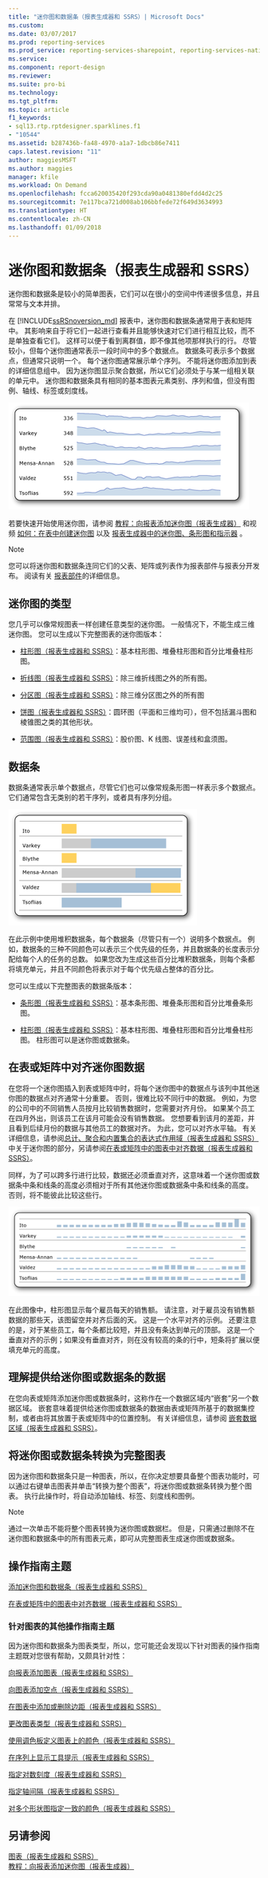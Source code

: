 ```yaml
---
title: "迷你图和数据条（报表生成器和 SSRS）| Microsoft Docs"
ms.custom: 
ms.date: 03/07/2017
ms.prod: reporting-services
ms.prod_service: reporting-services-sharepoint, reporting-services-native
ms.service: 
ms.component: report-design
ms.reviewer: 
ms.suite: pro-bi
ms.technology: 
ms.tgt_pltfrm: 
ms.topic: article
f1_keywords:
- sql13.rtp.rptdesigner.sparklines.f1
- "10544"
ms.assetid: b287436b-fa48-4970-a1a7-1dbcb86e7411
caps.latest.revision: "11"
author: maggiesMSFT
ms.author: maggies
manager: kfile
ms.workload: On Demand
ms.openlocfilehash: fcca620035420f293cda90a0481380efdd4d2c25
ms.sourcegitcommit: 7e117bca721d008ab106bbfede72f649d3634993
ms.translationtype: HT
ms.contentlocale: zh-CN
ms.lasthandoff: 01/09/2018
---
```

# <a name="sparklines-and-data-bars-report-builder-and-ssrs"></a>迷你图和数据条（报表生成器和 SSRS）
  迷你图和数据条是较小的简单图表，它们可以在很小的空间中传递很多信息，并且常常与文本并排。   
    
  在 [!INCLUDE[ssRSnoversion_md](../../includes/ssrsnoversion-md.md)] 报表中，迷你图和数据条通常用于表和矩阵中。 其影响来自于将它们一起进行查看并且能够快速对它们进行相互比较，而不是单独查看它们。 这样可以便于看到离群值，即不像其他项那样执行的行。 尽管较小，但每个迷你图通常表示一段时间中的多个数据点。 数据条可表示多个数据点，但通常只说明一个。 每个迷你图通常展示单个序列。 不能将迷你图添加到表的详细信息组中。 因为迷你图显示聚合数据，所以它们必须处于与某一组相关联的单元中。 迷你图和数据条具有相同的基本图表元素类别、序列和值，但没有图例、轴线、标签或刻度线。  
  
 ![rs_SparklineExample](../../reporting-services/report-design/media/rs-sparklineexample.gif "rs_SparklineExample")  
  
 若要快速开始使用迷你图，请参阅 [教程：向报表添加迷你图（报表生成器）](../../reporting-services/tutorial-add-a-sparkline-to-your-report-report-builder.md) 和视频 [如何：在表中创建迷你图](http://go.microsoft.com/fwlink/?LinkId=197092) 以及 [报表生成器中的迷你图、条形图和指示器](http://technet.microsoft.com/bi/video/ff877165) 。  
  
> [!NOTE]  
>  您可以将迷你图和数据条连同它们的父表、矩阵或列表作为报表部件与报表分开发布。 阅读有关 [报表部件](../../reporting-services/report-design/report-parts-report-builder-and-ssrs.md)的详细信息。  
  
##  <a name="KindsofSparklines"></a> 迷你图的类型  
 您几乎可以像常规图表一样创建任意类型的迷你图。 一般情况下，不能生成三维迷你图。 您可以生成以下完整图表的迷你图版本：  
  
-   [柱形图（报表生成器和 SSRS）](../../reporting-services/report-design/column-charts-report-builder-and-ssrs.md)：基本柱形图、堆叠柱形图和百分比堆叠柱形图。  
  
-   [折线图（报表生成器和 SSRS）](../../reporting-services/report-design/line-charts-report-builder-and-ssrs.md)：除三维折线图之外的所有图。  
  
-   [分区图（报表生成器和 SSRS）](../../reporting-services/report-design/area-charts-report-builder-and-ssrs.md)：除三维分区图之外的所有图  
  
-   [饼图（报表生成器和 SSRS）](../../reporting-services/report-design/pie-charts-report-builder-and-ssrs.md)：圆环图（平面和三维均可），但不包括漏斗图和棱锥图之类的其他形状。  
  
-   [范围图（报表生成器和 SSRS）](../../reporting-services/report-design/range-charts-report-builder-and-ssrs.md)：股价图、K 线图、误差线和盒须图。  
  
##  <a name="DataBars"></a> 数据条  
 数据条通常表示单个数据点，尽管它们也可以像常规条形图一样表示多个数据点。 它们通常包含无类别的若干序列，或者具有序列分组。  
  
 ![rs_DataBars](../../reporting-services/report-design/media/rs-databars.gif "rs_DataBars")  
  
 在此示例中使用堆积数据条，每个数据条（尽管只有一个）说明多个数据点。 例如，数据条的三种不同颜色可以表示三个优先级的任务，并且数据条的长度表示分配给每个人的任务的总数。 如果您改为生成这些百分比堆积数据条，则每个条都将填充单元，并且不同颜色将表示对于每个优先级占整体的百分比。  
  
 您可以生成以下完整图表的数据条版本：  
  
-   [条形图（报表生成器和 SSRS）](../../reporting-services/report-design/bar-charts-report-builder-and-ssrs.md)：基本条形图、堆叠条形图和百分比堆叠条形图。  
  
-   [柱形图（报表生成器和 SSRS）](../../reporting-services/report-design/column-charts-report-builder-and-ssrs.md)：基本柱形图、堆叠柱形图和百分比堆叠柱形图。 柱形图可以是迷你图或数据条。  
  
##  <a name="AlignDatainTableMatrix"></a> 在表或矩阵中对齐迷你图数据  
 在您将一个迷你图插入到表或矩阵中时，将每个迷你图中的数据点与该列中其他迷你图的数据点对齐通常十分重要。 否则，很难比较不同行中的数据。 例如，为您的公司中的不同销售人员按月比较销售数据时，您需要对齐月份。 如果某个员工在四月外出，则该员工在该月可能会没有销售数据。 您想要看到该月的差距，并且看到后续月份的数据与其他员工的数据对齐。 为此，您可以对齐水平轴。 有关详细信息，请参阅[总计、聚合和内置集合的表达式作用域（报表生成器和 SSRS）](../../reporting-services/report-design/expression-scope-for-totals-aggregates-and-built-in-collections.md)中关于迷你图的部分，另请参阅[在表或矩阵中的图表中对齐数据（报表生成器和 SSRS）](../../reporting-services/report-design/align-the-data-in-a-chart-in-a-table-or-matrix-report-builder-and-ssrs.md)。  
  
 同样，为了可以跨多行进行比较，数据还必须垂直对齐，这意味着一个迷你图或数据条中条和线条的高度必须相对于所有其他迷你图或数据条中条和线条的高度。 否则，将不能彼此比较这些行。  
  
 ![rs_SparklineAlignData](../../reporting-services/report-design/media/rs-sparklinealigndata.gif "rs_SparklineAlignData")  
  
 在此图像中，柱形图显示每个雇员每天的销售额。 请注意，对于雇员没有销售额数据的那些天，该图留空并对齐后面的天。 这是一个水平对齐的示例。 还要注意的是，对于某些员工，每个条都比较短，并且没有条达到单元的顶部。 这是一个垂直对齐的示例；如果没有垂直对齐，则在没有较高的条的行中，短条将扩展以便填充单元的高度。  
  
##  <a name="UnderstandScope"></a> 理解提供给迷你图或数据条的数据  
  在您向表或矩阵添加迷你图或数据条时，这称作在一个数据区域内“嵌套”另一个数据区域。 嵌套意味着提供给迷你图或数据条的数据由表或矩阵所基于的数据集控制，或者由将其放置于表或矩阵中的位置控制。 有关详细信息，请参阅 [嵌套数据区域（报表生成器和 SSRS）](../../reporting-services/report-design/nested-data-regions-report-builder-and-ssrs.md)。  
  
##  <a name="ConvertSparklinetoChart"></a> 将迷你图或数据条转换为完整图表  
 因为迷你图和数据条只是一种图表，所以，在你决定想要具备整个图表功能时，可以通过右键单击图表并单击“转换为整个图表”，将迷你图或数据条转换为整个图表。 执行此操作时，将自动添加轴线、标签、刻度线和图例。  
  
> [!NOTE]  
>  通过一次单击不能将整个图表转换为迷你图或数据栏。 但是，只需通过删除不在迷你图和数据条中的所有图表元素，即可从完整图表生成迷你图或数据条。  
  
##  <a name="HowTo"></a> 操作指南主题  
 [添加迷你图和数据条（报表生成器和 SSRS）](../../reporting-services/report-design/add-sparklines-and-data-bars-report-builder-and-ssrs.md)  
  
 [在表或矩阵中的图表中对齐数据（报表生成器和 SSRS）](../../reporting-services/report-design/align-the-data-in-a-chart-in-a-table-or-matrix-report-builder-and-ssrs.md)  
  
### <a name="other-how-to-topics-for-charts"></a>针对图表的其他操作指南主题  
 因为迷你图和数据条为图表类型，所以，您可能还会发现以下针对图表的操作指南主题既对您很有帮助，又颇具针对性：  
  
 [向报表添加图表（报表生成器和 SSRS）](../../reporting-services/report-design/add-a-chart-to-a-report-report-builder-and-ssrs.md)  
  
 [向图表添加空点（报表生成器和 SSRS）](../../reporting-services/report-design/add-empty-points-to-a-chart-report-builder-and-ssrs.md)  
  
 [在图表中添加或删除边距（报表生成器和 SSRS）](../../reporting-services/report-design/add-or-remove-margins-from-a-chart-report-builder-and-ssrs.md)  
  
 [更改图表类型（报表生成器和 SSRS）](../../reporting-services/report-design/change-a-chart-type-report-builder-and-ssrs.md)  
  
 [使用调色板定义图表上的颜色（报表生成器和 SSRS）](../../reporting-services/report-design/define-colors-on-a-chart-using-a-palette-report-builder-and-ssrs.md)  
  
 [在序列上显示工具提示（报表生成器和 SSRS）](../../reporting-services/report-design/show-tooltips-on-a-series-report-builder-and-ssrs.md)  
  
 [指定对数刻度（报表生成器和 SSRS）](../../reporting-services/report-design/specify-a-logarithmic-scale-report-builder-and-ssrs.md)  
  
 [指定轴间隔（报表生成器和 SSRS）](../../reporting-services/report-design/specify-an-axis-interval-report-builder-and-ssrs.md)  
  
 [对多个形状图指定一致的颜色（报表生成器和 SSRS）](../../reporting-services/report-design/specify-consistent-colors-across-multiple-shape-charts-report-builder-and-ssrs.md)  
  
## <a name="see-also"></a>另请参阅  
 [图表（报表生成器和 SSRS）](../../reporting-services/report-design/charts-report-builder-and-ssrs.md)   
 [教程：向报表添加迷你图（报表生成器）](../../reporting-services/tutorial-add-a-sparkline-to-your-report-report-builder.md)   
  
  
